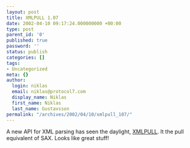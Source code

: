 ```yaml
---
layout: post
title: XMLPULL 1.07
date: 2002-04-10 09:17:24.000000000 +00:00
type: post
parent_id: '0'
published: true
password: ''
status: publish
categories: []
tags:
- Uncategorized
meta: {}
author:
  login: niklas
  email: niklas@protocol7.com
  display_name: Niklas
  first_name: Niklas
  last_name: Gustavsson
permalink: "/archives/2002/04/10/xmlpull_107/"
---
```

A new API for XML parsing has seen the daylight, [XMLPULL](http://www.xmlpull.org/). It the pull equivalent of SAX. Looks like great stuff!

